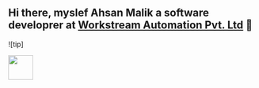 ## Hi there, myslef **Ahsan Malik** __a software developrer__ at [Workstream Automation Pvt. Ltd](https://workstreamautomation.com) 👋

![tip]

<img src="https://i.imgur.com/74JgjpV.jpeg" style="height: 50px; width: 50px;"/>

